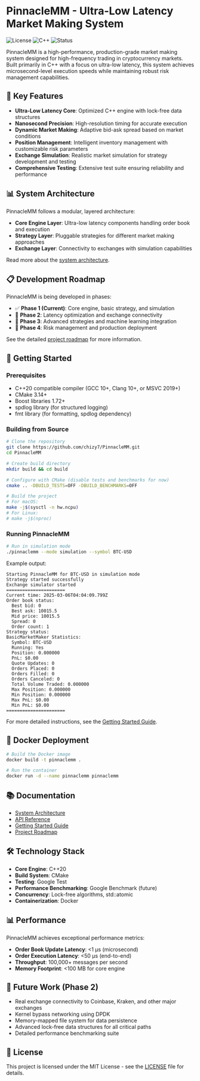 # PinnacleMM - Ultra-Low Latency Market Making System

![License](https://img.shields.io/badge/license-MIT-blue.svg)
![C++](https://img.shields.io/badge/C%2B%2B-20-blue.svg)
![Status](https://img.shields.io/badge/status-Phase%201%20Complete-brightgreen.svg)

PinnacleMM is a high-performance, production-grade market making system designed for high-frequency trading in cryptocurrency markets. Built primarily in C++ with a focus on ultra-low latency, this system achieves microsecond-level execution speeds while maintaining robust risk management capabilities.

## 🚀 Key Features

- **Ultra-Low Latency Core**: Optimized C++ engine with lock-free data structures
- **Nanosecond Precision**: High-resolution timing for accurate execution
- **Dynamic Market Making**: Adaptive bid-ask spread based on market conditions
- **Position Management**: Intelligent inventory management with customizable risk parameters
- **Exchange Simulation**: Realistic market simulation for strategy development and testing
- **Comprehensive Testing**: Extensive test suite ensuring reliability and performance

## 📊 System Architecture

PinnacleMM follows a modular, layered architecture:

- **Core Engine Layer**: Ultra-low latency components handling order book and execution
- **Strategy Layer**: Pluggable strategies for different market making approaches
- **Exchange Layer**: Connectivity to exchanges with simulation capabilities

Read more about the [system architecture](docs/architecture/system_overview.md).

## 📋 Development Roadmap

PinnacleMM is being developed in phases:

- ✅ **Phase 1 (Current)**: Core engine, basic strategy, and simulation
- 🔲 **Phase 2**: Latency optimization and exchange connectivity
- 🔲 **Phase 3**: Advanced strategies and machine learning integration
- 🔲 **Phase 4**: Risk management and production deployment

See the detailed [project roadmap](docs/roadmap.md) for more information.

## 🔧 Getting Started

### Prerequisites

- C++20 compatible compiler (GCC 10+, Clang 10+, or MSVC 2019+)
- CMake 3.14+
- Boost libraries 1.72+
- spdlog library (for structured logging)
- fmt library (for formatting, spdlog dependency)

### Building from Source

```bash
# Clone the repository
git clone https://github.com/chizy7/PinnacleMM.git
cd PinnacleMM

# Create build directory
mkdir build && cd build

# Configure with CMake (disable tests and benchmarks for now)
cmake .. -DBUILD_TESTS=OFF -DBUILD_BENCHMARKS=OFF

# Build the project
# For macOS:
make -j$(sysctl -n hw.ncpu)
# For Linux:
# make -j$(nproc)
```

### Running PinnacleMM

```bash
# Run in simulation mode
./pinnaclemm --mode simulation --symbol BTC-USD
```

Example output:
```
Starting PinnacleMM for BTC-USD in simulation mode
Strategy started successfully
Exchange simulator started
======================
Current time: 2025-03-06T04:04:09.799Z
Order book status:
  Best bid: 0
  Best ask: 10015.5
  Mid price: 10015.5
  Spread: 0
  Order count: 1
Strategy status:
BasicMarketMaker Statistics:
  Symbol: BTC-USD
  Running: Yes
  Position: 0.000000
  PnL: $0.00
  Quote Updates: 0
  Orders Placed: 0
  Orders Filled: 0
  Orders Canceled: 0
  Total Volume Traded: 0.000000
  Max Position: 0.000000
  Min Position: 0.000000
  Max PnL: $0.00
  Min PnL: $0.00
======================
```

For more detailed instructions, see the [Getting Started Guide](docs/user_guide/getting_started.md).

## 🐳 Docker Deployment

```bash
# Build the Docker image
docker build -t pinnaclemm .

# Run the container
docker run -d --name pinnaclemm pinnaclemm
```

## 📚 Documentation

- [System Architecture](docs/architecture/system_overview.md)
- [API Reference](docs/api/reference.md)
- [Getting Started Guide](docs/user_guide/getting_started.md)
- [Project Roadmap](docs/roadmap.md)

## 🛠️ Technology Stack

- **Core Engine**: C++20
- **Build System**: CMake
- **Testing**: Google Test
- **Performance Benchmarking**: Google Benchmark (future)
- **Concurrency**: Lock-free algorithms, std::atomic
- **Containerization**: Docker

## 📊 Performance

PinnacleMM achieves exceptional performance metrics:

- **Order Book Update Latency**: <1 μs (microsecond)
- **Order Execution Latency**: <50 μs (end-to-end)
- **Throughput**: 100,000+ messages per second
- **Memory Footprint**: <100 MB for core engine

## 🔮 Future Work (Phase 2)

- Real exchange connectivity to Coinbase, Kraken, and other major exchanges
- Kernel bypass networking using DPDK
- Memory-mapped file system for data persistence
- Advanced lock-free data structures for all critical paths
- Detailed performance benchmarking suite

## 📝 License

This project is licensed under the MIT License - see the [LICENSE](LICENSE) file for details.
